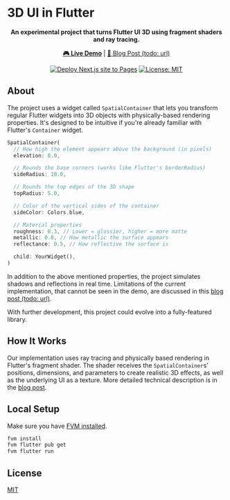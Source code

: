 # 3D UI in Flutter

<p align='center'><b>An experimental project that turns Flutter UI 3D using fragment shaders and ray tracing.</b></p>


<p align='center'>
<a href="https://netglade.github.io/flutter_3d_ui/"><b>🎮 Live Demo</b></a> |
<a href="https://www.netglade.cz/en/blog/bringing-mcps-to-the-cloud-how-we-won-the-e2b-hackathon">📝 Blog Post (todo: url)</a>
</p>

<div align='center'>
  
[![Deploy Next.js site to Pages](https://github.com/netglade/flutter_3d_ui/actions/workflows/deploy.yml/badge.svg)](https://github.com/netglade/flutter_3d_ui/actions/workflows/deploy.yml)
[![License: MIT](https://img.shields.io/badge/License-MIT-blue.svg)](https://opensource.org/licenses/MIT)

</div>


## About

The project uses a widget called `SpatialContainer` that lets you transform regular Flutter widgets into 3D objects with physically-based rendering properties. It's designed to be intuitive if you're already familiar with Flutter's `Container` widget.

```dart
SpatialContainer(
  // How high the element appears above the background (in pixels)
  elevation: 8.0,

  // Rounds the base corners (works like Flutter's borderRadius)
  sideRadius: 10.0,

  // Rounds the top edges of the 3D shape
  topRadius: 5.0,

  // Color of the vertical sides of the container
  sideColor: Colors.blue,

  // Material properties
  roughness: 0.3, // Lower = glossier, higher = more matte
  metallic: 0.0, // How metallic the surface appears
  reflectance: 0.5, // How reflective the surface is

  child: YourWidget(),
)

```

In addition to the above mentioned properties, the project simulates shadows and reflections in real time. Limitations of the current implementation, that cannot be seen in the demo, are discussed in this [blog post (todo: url)](https://www.netglade.cz/en/blog/bringing-mcps-to-the-cloud-how-we-won-the-e2b-hackathon).

With further development, this project could evolve into a fully-featured library.


## How It Works

Our implementation uses ray tracing and physically based rendering in Flutter's fragment shader. The shader receives the `SpatialContainer`s' positions, dimensions, and parameters to create realistic 3D effects, as well as the underlying UI as a texture. More detailed technical description is in the [blog post](https://www.netglade.cz/en/blog/bringing-mcps-to-the-cloud-how-we-won-the-e2b-hackathon).


## Local Setup

Make sure you have [FVM installed](https://fvm.app/documentation/getting-started/installation).

```bash
fvm install
fvm flutter pub get
fvm flutter run
```

## License

[MIT](LICENSE)
